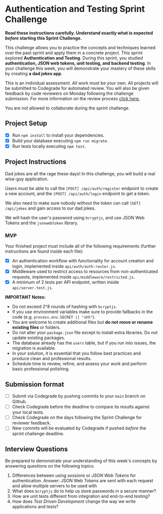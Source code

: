 # Authentication and Testing Sprint Challenge

**Read these instructions carefully. Understand exactly what is expected _before_ starting this Sprint Challenge.**

This challenge allows you to practice the concepts and techniques learned over the past sprint and apply them in a concrete project. This sprint explored **Authentication and Testing**. During this sprint, you studied **authentication, JSON web tokens, unit testing, and backend testing**. In your challenge this week, you will demonstrate your mastery of these skills by creating **a dad jokes app**.

This is an individual assessment. All work must be your own. All projects will be submitted to Codegrade for automated review. You will also be given feedback by code reviewers on Monday following the challenge submission. For more information on the review process [click here.](https://www.notion.so/bloomtech/How-to-View-Feedback-in-CodeGrade-c5147cee220c4044a25de28bcb6bb54a)

You are not allowed to collaborate during the sprint challenge.

## Project Setup

-   [x] Run `npm install` to install your dependencies.
-   [x] Build your database executing `npm run migrate`.
-   [x] Run tests locally executing `npm test`.

## Project Instructions

Dad jokes are all the rage these days! In this challenge, you will build a real wise-guy application.

Users must be able to call the `[POST] /api/auth/register` endpoint to create a new account, and the `[POST] /api/auth/login` endpoint to get a token.

We also need to make sure nobody without the token can call `[GET] /api/jokes` and gain access to our dad jokes.

We will hash the user's password using `bcryptjs`, and use JSON Web Tokens and the `jsonwebtoken` library.

### MVP

Your finished project must include all of the following requirements (further instructions are found inside each file):

-   [x] An authentication workflow with functionality for account creation and login, implemented inside `api/auth/auth-router.js`.
-   [x] Middleware used to restrict access to resources from non-authenticated requests, implemented inside `api/middleware/restricted.js`.
-   [x] A minimum of 2 tests per API endpoint, written inside `api/server.test.js`.

**IMPORTANT Notes:**

-   Do not exceed 2^8 rounds of hashing with `bcryptjs`.
-   If you use environment variables make sure to provide fallbacks in the code (e.g. `process.env.SECRET || "shh"`).
-   You are welcome to create additional files but **do not move or rename existing files** or folders.
-   Do not alter your `package.json` file except to install extra libraries. Do not update existing packages.
-   The database already has the `users` table, but if you run into issues, the migration is available.
-   In your solution, it is essential that you follow best practices and produce clean and professional results.
-   Schedule time to review, refine, and assess your work and perform basic professional polishing.

## Submission format

-   [ ] Submit via Codegrade by pushing commits to your `main` branch on Github.
-   [ ] Check Codegrade before the deadline to compare its results against your local tests.
-   [ ] Check Codegrade on the days following the Sprint Challenge for reviewer feedback.
-   [ ] New commits will be evaluated by Codegrade if pushed _before_ the sprint challenge deadline.

## Interview Questions

Be prepared to demonstrate your understanding of this week's concepts by answering questions on the following topics.

1. Differences between using _sessions_ or _JSON Web Tokens_ for authentication.
   Answer: JSON Web Tokens are sent with each request and allow multiple servers to be used with
2. What does `bcryptjs` do to help us store passwords in a secure manner?
3. How are unit tests different from integration and end-to-end testing?
4. How does _Test Driven Development_ change the way we write applications and tests?
